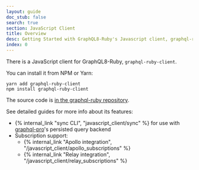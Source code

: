 ```yaml
---
layout: guide
doc_stub: false
search: true
section: JavaScript Client
title: Overview
desc: Getting Started with GraphQL8-Ruby's Javascript client, graphql-ruby-client.
index: 0
---
```


There is a JavaScript client for GraphQL8-Ruby, `graphql-ruby-client`.

You can install it from NPM or Yarn:

```
yarn add graphql-ruby-client
npm install graphql-ruby-client
```

The source code is [in the graphql-ruby repository](https://github.com/rmosolgo/graphql-ruby/tree/master/javascript_client).

See detailed guides for more info about its features:

- {% internal_link "sync CLI", "javascript_client/sync" %} for use with [graphql-pro](http://graphql.pro)'s persisted query backend
- Subscription support:
  - {% internal_link "Apollo integration", "/javascript_client/apollo_subscriptions" %}
  - {% internal_link "Relay integration", "/javascript_client/relay_subscriptions" %}
